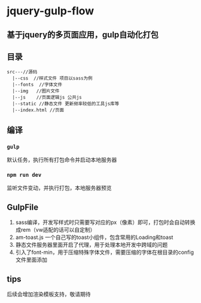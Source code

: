 # jquery-gulp-flow
基于jquery的多页面应用，gulp自动化打包
----------------------------------------
## 目录
```
src---//源码
  |--css  //样式文件 项目以sass为例
  |--fonts  //字体文件
  |--img   //图片文件
  |--js    //页面逻辑js 公共js
  |--static //静态文件 更新频率较低的工具js库等
  |--index.html //页面
```

## 编译

### `gulp`  
默认任务，执行所有打包命令并启动本地服务器

### `npm run dev`
监听文件变动，并执行打包，本地服务器预览


## GulpFile
1. sass编译，开发写样式时只需要写对应的px（像素）即可，打包时会自动转换成rem（vw适配的话可以自定制）
2. am-toast.js 一个自己写的toast小组件，包含常用的Loading和toast
3. 静态文件服务器里面开启了代理，用于处理本地开发中跨域的问题
4. 引入了font-min，用于压缩特殊字体文件，需要压缩的字体在根目录的config文件里面添加


## tips

后续会增加渲染模板支持，敬请期待

